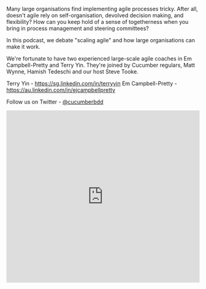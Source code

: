 Many large organisations find implementing agile processes tricky. After all, doesn't agile rely on self-organisation, devolved decision making, and flexibility? How can you keep hold of a sense of togetherness when you bring in process management and steering committees?

In this podcast, we debate "scaling agile" and how large organisations can make it work.

We're fortunate to have two experienced large-scale agile coaches in Em Campbell-Pretty and Terry Yin. They're joined by Cucumber regulars, Matt Wynne, Hamish Tedeschi and our host Steve Tooke.

Terry Yin  - https://sg.linkedin.com/in/terryyin
Em Campbell-Pretty - https://au.linkedin.com/in/ejcampbellpretty

Follow us on Twitter - [@cucumberbdd](https://twitter.com/cucumberbdd)


<iframe width="100%" height="450" scrolling="no" frameborder="no" src="https://w.soundcloud.com/player/?url=https%3A//api.soundcloud.com/tracks/229091776&amp;auto_play=false&amp;hide_related=false&amp;show_comments=true&amp;show_user=true&amp;show_reposts=false&amp;visual=true"></iframe>
